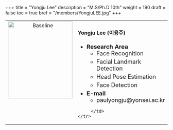 +++
title = "Yongju Lee"
description = "M.S/Ph.D 10th"
weight = 190
draft = false
toc = true
bref = "/members/YongjuLEE.jpg"
+++

<table>
    <tr>
       <td width="280" align="center" valign="top">
          <img alt="Baseline" width="200px" height="240" src="/members/YongjuLEE.jpg">
       </td>
       <td>
            <h4>Yongju Lee (이용주)</h4>
            <ul class="member_info">
                <li style="font-size: 18px"><b>Research Area</b>
                    <ul class="interest">
                        <li style="margin-bottom: 5px">Face Recognition</li>
                        <li style="margin-bottom: 5px">Facial Landmark Detection</li>
                        <li style="margin-bottom: 5px">Head Pose Estimation</li>
                        <li style="margin-bottom: 5px">Face Detection</li>
                    </ul>
                </li>
                <li style="font-size: 18px"><b>E-mail</b>
                    <ul>
                        <li style="margin-bottom: 5px">paulyongju@yonsei.ac.kr</li>
                    </ul>
                </li>
            </ul>
            
         </td>
    </tr>
</table>